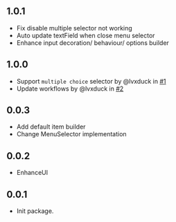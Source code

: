 ## 1.0.1
* Fix disable multiple selector not working
* Auto update textField when close menu selector
* Enhance input decoration/ behaviour/ options builder

## 1.0.0

* Support `multiple choice` selector by @lvxduck in [#1](https://github.com/lvxduck/adaptive_selector/pull/1)
* Update workflows by @lvxduck in [#2](https://github.com/lvxduck/adaptive_selector/pull/2)

## 0.0.3

* Add default item builder
* Change MenuSelector implementation

## 0.0.2

* EnhanceUI

## 0.0.1

* Init package.
